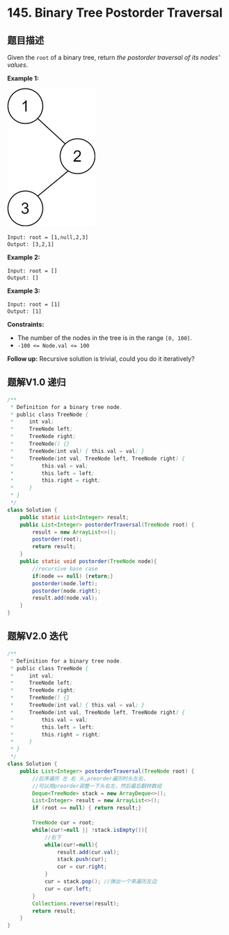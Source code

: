 # 145. Binary Tree Postorder Traversal



## 题目描述

Given the `root` of a binary tree, return *the postorder traversal of its nodes' values*.

 

**Example 1:**

![img](./145-Binary_Tree_Postorder_Traversal.assets/pre1.jpg)

```
Input: root = [1,null,2,3]
Output: [3,2,1]
```

**Example 2:**

```
Input: root = []
Output: []
```

**Example 3:**

```
Input: root = [1]
Output: [1]
```

 

**Constraints:**

- The number of the nodes in the tree is in the range `[0, 100]`.
- `-100 <= Node.val <= 100`

 

**Follow up:** Recursive solution is trivial, could you do it iteratively?

## 题解V1.0 递归

```java
/**
 * Definition for a binary tree node.
 * public class TreeNode {
 *     int val;
 *     TreeNode left;
 *     TreeNode right;
 *     TreeNode() {}
 *     TreeNode(int val) { this.val = val; }
 *     TreeNode(int val, TreeNode left, TreeNode right) {
 *         this.val = val;
 *         this.left = left;
 *         this.right = right;
 *     }
 * }
 */
class Solution {
    public static List<Integer> result;
    public List<Integer> postorderTraversal(TreeNode root) {
        result = new ArrayList<>();
        postorder(root);
        return result;
    }
    public static void postorder(TreeNode node){
        //recursive base case
        if(node == null) {return;}
        postorder(node.left);
        postorder(node.right);
        result.add(node.val);
    }
}
```



## 题解V2.0 迭代

```java
/**
 * Definition for a binary tree node.
 * public class TreeNode {
 *     int val;
 *     TreeNode left;
 *     TreeNode right;
 *     TreeNode() {}
 *     TreeNode(int val) { this.val = val; }
 *     TreeNode(int val, TreeNode left, TreeNode right) {
 *         this.val = val;
 *         this.left = left;
 *         this.right = right;
 *     }
 * }
 */
class Solution {
    public List<Integer> postorderTraversal(TreeNode root) {
        //后序遍历 左 右 头,preorder遍历时头左右，
        //可以用preorder调整一下头右左，然后最后翻转数组
        Deque<TreeNode> stack = new ArrayDeque<>();
        List<Integer> result = new ArrayList<>();
        if (root == null) { return result;}

        TreeNode cur = root;
        while(cur!=null || !stack.isEmpty()){
            //右下
            while(cur!=null){
                result.add(cur.val);
                stack.push(cur);
                cur = cur.right;
            }
            cur = stack.pop(); //弹出一个来遍历左边
            cur = cur.left;
        }
        Collections.reverse(result);
        return result;
    }
}
```

